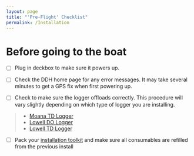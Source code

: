 ```yaml
---
layout: page
title: "'Pre-Flight' Checklist"
permalink: /Installation
---
```


# Before going to the boat
- [ ] Plug in deckbox to make sure it powers up. 
- [ ] Check the DDH home page for any error messages. It may take several minutes to get a GPS fix when first powering up. 

- [ ] Check to make sure the logger offloads correctly. This procedure will vary slightly depending on which type of logger you are installing.

> - [Moana TD Logger]()
> - [Lowell DO Logger]()
> - [Lowell TD Logger]()

- [ ] Pack your [installation toolkit](https://github.com/GMaynard1/eMOLT_wiki/wiki/Installation-Materials-Checklist) and make sure all consumables are refilled from the previous install 
